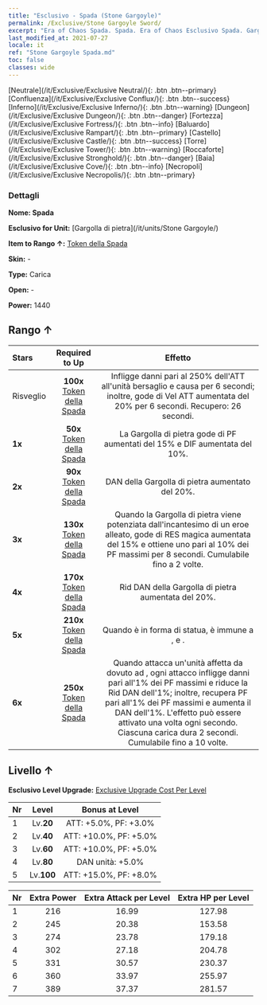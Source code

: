 ```yaml
---
title: "Esclusivo - Spada (Stone Gargoyle)"
permalink: /Exclusive/Stone Gargoyle Sword/
excerpt: "Era of Chaos Spada. Spada. Era of Chaos Esclusivo Spada. Gargolla di pietra Esclusivo."
last_modified_at: 2021-07-27
locale: it
ref: "Stone Gargoyle Spada.md"
toc: false
classes: wide
---
```

 [Neutrale](/it/Exclusive/Exclusive Neutral/){: .btn .btn--primary} [Confluenza](/it/Exclusive/Exclusive Conflux/){: .btn .btn--success} [Inferno](/it/Exclusive/Exclusive Inferno/){: .btn .btn--warning} [Dungeon](/it/Exclusive/Exclusive Dungeon/){: .btn .btn--danger} [Fortezza](/it/Exclusive/Exclusive Fortress/){: .btn .btn--info} [Baluardo](/it/Exclusive/Exclusive Rampart/){: .btn .btn--primary} [Castello](/it/Exclusive/Exclusive Castle/){: .btn .btn--success} [Torre](/it/Exclusive/Exclusive Tower/){: .btn .btn--warning} [Roccaforte](/it/Exclusive/Exclusive Stronghold/){: .btn .btn--danger} [Baia](/it/Exclusive/Exclusive Cove/){: .btn .btn--info} [Necropoli](/it/Exclusive/Exclusive Necropolis/){: .btn .btn--primary} 

### Dettagli
 **Nome: Spada** 

 **Esclusivo for Unit:** [Gargolla di pietra](/it/units/Stone Gargoyle/) 

 **Item to Rango ↑:** [Token della Spada](/ItemsIT/con_912/)

 **Skin:** -

 **Type:** Carica

 **Open:** -

 **Power:** 1440

## Rango ↑

  |     Stars    |  Required to Up | Effetto |
  |:-------------|:---------------:|:---------------:|
  |  Risveglio  | **100x** [Token della Spada](/ItemsIT/con_912/) | <Artiglio letale> Infligge danni pari al 250% dell'ATT all'unità bersaglio e causa <Sanguinamento> per 6 secondi; inoltre, gode di Vel ATT aumentata del 20% per 6 secondi. Recupero: 26 secondi. |
  | **1x** <i class="fas fa-star"/> | **50x** [Token della Spada](/ItemsIT/con_912/) | La Gargolla di pietra gode di PF aumentati del 15% e DIF aumentata del 10%. |
  | **2x** <i class="fas fa-star"/> | **90x** [Token della Spada](/ItemsIT/con_912/) | DAN della Gargolla di pietra aumentato del 20%. |
  | **3x** <i class="fas fa-star"/> | **130x** [Token della Spada](/ItemsIT/con_912/) | <Risveglio magico> Quando la Gargolla di pietra viene potenziata dall'incantesimo di un eroe alleato, gode di RES magica aumentata del 15% e ottiene uno <scudo> pari al 10% dei PF massimi per 8 secondi. Cumulabile fino a 2 volte. |
  | **4x** <i class="fas fa-star"/> | **170x** [Token della Spada](/ItemsIT/con_912/) | Rid DAN della Gargolla di pietra aumentata del 20%. |
  | **5x** <i class="fas fa-star"/> | **210x** [Token della Spada](/ItemsIT/con_912/) | Quando è in forma di statua, è immune a <Stordimento>, <Pietrificazione> e <Cristallizzazione>. |
  | **6x** <i class="fas fa-star"/> | **250x** [Token della Spada](/ItemsIT/con_912/) | <Maschera di pietra> Quando attacca un'unità affetta da <Sanguinamento> dovuto ad <Artiglio letale>, ogni attacco infligge danni pari all'1% dei PF massimi e riduce la Rid DAN dell'1%; inoltre, recupera PF pari all'1% dei PF massimi e aumenta il DAN dell'1%. L'effetto può essere attivato una volta ogni secondo. Ciascuna carica dura 2 secondi. Cumulabile fino a 10 volte. |


## Livello ↑
 **Esclusivo Level Upgrade:** [Exclusive Upgrade Cost Per Level](/Exclusive/ExclusiveUpgradeCostPerLevel/)

  |  Nr  |   Level  | Bonus at Level |
  |:-----|:--------:|:--------------:|
  | 1 | Lv.**20** | ATT: +5.0%, PF: +3.0% |
  | 2 | Lv.**40** | ATT: +10.0%, PF: +5.0% |
  | 3 | Lv.**60** | ATT: +10.0%, PF: +5.0% |
  | 4 | Lv.**80** | DAN unità: +5.0% |
  | 5 | Lv.**100** | ATT: +15.0%, PF: +8.0% |


  |  Nr  |  Extra Power | Extra Attack per Level | Extra HP per Level |
  |:-----|:--------:|:--------:|:--------:|
  | 1 | 216 | 16.99 | 127.98 |
  | 2 | 245 | 20.38 | 153.58 |
  | 3 | 274 | 23.78 | 179.18 |
  | 4 | 302 | 27.18 | 204.78 |
  | 5 | 331 | 30.57 | 230.37 |
  | 6 | 360 | 33.97 | 255.97 |
  | 7 | 389 | 37.37 | 281.57 |



